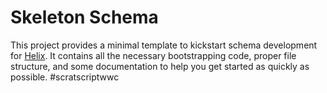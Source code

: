 
# Skeleton Schema
This project provides a minimal template to kickstart schema development for [Helix](https://github.com/nebulouscloud/helix).
It contains all the necessary bootstrapping code, proper file structure, and some documentation to help you get started as
quickly as possible.
# s c r a t s c r i p t w w c  
 